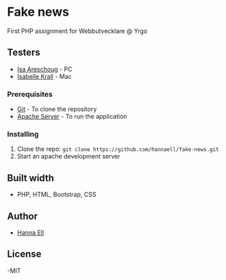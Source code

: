 # Fake news

First PHP assignment for Webbutvecklare @ Yrgo

## Testers

- [Isa Areschoug](https://github.com/Neyrin) - PC
- [Isabelle Krall](https://github.com/IsabelleKrall) - Mac


### Prerequisites

- [Git](https://git-scm.com/) - To clone the repository
- [Apache Server](https://www.mamp.info/en/) - To run the application

### Installing

1. Clone the repo: `git clone https://github.com/hannaell/fake-news.git`
2. Start an apache development server

## Built width

- PHP, HTML, Bootstrap, CSS

## Author

- [Hanna Ell](https://github.com/hannaell/)

## License

-MIT
